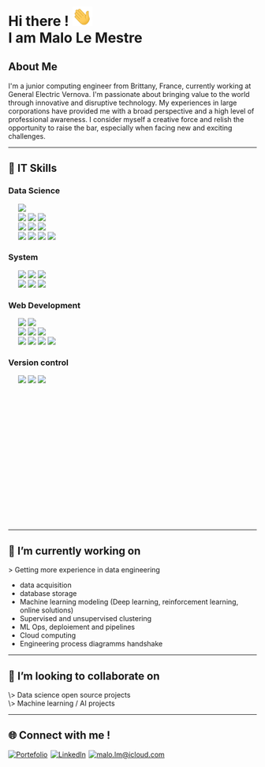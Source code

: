 <h1> Hi there ! <img src='./assets/hello.gif' width="40px"> <br> I am Malo Le Mestre  </h1>

## About Me
I'm a junior computing engineer from Brittany, France, currently working at General Electric Vernova. I'm passionate about bringing value to the world through innovative and disruptive technology. My experiences in large corporations have provided me with a broad perspective and a high level of professional awareness. I consider myself a creative force and relish the opportunity to raise the bar, especially when facing new and exciting challenges.


___

<h2> 🚀 IT Skills </h2>

<h3> Data Science </h3>
<div style="margin-top:7px">
    <div>
    &nbsp;&nbsp;&nbsp;&nbsp; 
      <img src="https://img.shields.io/badge/-Python wide skills-blue?logo=python&logoColor=yellow&style=flat-square" id="wide-tag">
    </div>
    <div>
      &nbsp;&nbsp;&nbsp;&nbsp;
      <img src="https://img.shields.io/badge/SQL-3C75B7?&style=flat-square" id="standard-tag">
      <img src="https://img.shields.io/badge/-MySQL-ded?logo=mysql&logoColor=blue&style=flat-square" id="standard-tag"> 
      <img src="https://img.shields.io/badge/PostgreSQL-375577?logo=postgresql&logoColor=white&style=flat-square" id="standard-tag"> 
   </div>
   <div>
      &nbsp;&nbsp;&nbsp;&nbsp;
      <img src="https://img.shields.io/badge/tensorflow-orange?logo=tensorflow&logoColor=white&style=flat-square" id="standard-tag"> 
      <img src="https://img.shields.io/badge/sklearn-blue?logo=scikitlearn&style=flat-square" id="standard-tag"> 
      <img src="https://img.shields.io/badge/pytorch (soon)-252527?logo=pytorch&style=flat-square" id="standard-tag"> 
   </div> 
   <div>
    &nbsp;&nbsp;&nbsp;&nbsp;
      <img src="https://img.shields.io/badge/Clustering-3C75B7?style=flat-square" id="standard-tag">
      <img src="https://img.shields.io/badge/DTW-grey?style=flat-square" id="standard-tag">
      <img src="https://img.shields.io/badge/DBSCAN-grey?style=flat-square" id="standard-tag">
      <img src="https://img.shields.io/badge/KMEANS-grey?style=flat-square" id="standard-tag"> 
   </div> 
</div>

<spacing>

<h3> System </h3>

<div style="margin-top:7px">
   &nbsp;&nbsp;&nbsp;&nbsp;
   <img src="https://img.shields.io/badge/Docker-2E5A8D?logo=docker&logoColor=white&style=flat-square" id="standard-tag">
   <img src="https://img.shields.io/badge/VirtualBox-ded?logo=virtualbox&logoColor=blue&style=flat-square" id="standard-tag"> 
   <img src="https://img.shields.io/badge/Kubernetes (soon)-blue?logo=kubernetes&logoColor=white&style=flat-square" id="standard-tag">  
</div>
<div>
   &nbsp;&nbsp;&nbsp;&nbsp;
   <img src="https://img.shields.io/badge/Linux-black?logo=linux&logoColor=yellow&style=flat-square" id="standard-tag">
   <img src="https://img.shields.io/badge/MacOS-888888?logo=macos&logoColor=white&style=flat-square" id="standard-tag">
   <img src="https://img.shields.io/badge/GNU bash-333333?logo=gnubash&logoColor=00ff00&style=flat-square" id="standard-tag">   
</div> 

<spacing>

<h3> Web Development </h3>

<div style="margin-top:7px">
   &nbsp;&nbsp;&nbsp;&nbsp; 
   <img src="https://img.shields.io/badge/Vue.js-569D74?logo=vuedotjs&logoColor=white&style=flat-square" id="standard-tag">
   <img src="https://img.shields.io/badge/Node.js-86A94A?logo=nodedotjs&logoColor=white&style=flat-square" id="standard-tag">
</div>
<div>
   &nbsp;&nbsp;&nbsp;&nbsp;
   <img src="https://img.shields.io/badge/HTML-orange?logo=html5&logoColor=white&style=flat-square" id="standard-tag">
   <img src="https://img.shields.io/badge/CSS-ded?logo=css3&logoColor=blue&style=flat-square" id="standard-tag">
   <img src="https://img.shields.io/badge/JavaScript-D1A241?logo=javascript&logoColor=white&style=flat-square" id="standard-tag"> 
</div>

<div>
   &nbsp;&nbsp;&nbsp;&nbsp;
    <img src="https://img.shields.io/badge/Firebase-blue?logo=firebase&style=flat-square&logoColor='987E2B'" id="standard-tag"> 
   <img src="https://img.shields.io/badge/Hosting-grey?logo=firebase&logoColor='987E2B'" id="standard-tag">  
   <img src="https://img.shields.io/badge/Authentication-grey?logo=firebase&logoColor='987E2B'" id="standard-tag">  
   <img src="https://img.shields.io/badge/RealtimeDB-grey?logo=firebase&logoColor='987E2B'" id="standard-tag">    
</div> 

<spacing>

<h3> Version control </h3>

<div style="margin-top:7px">
   &nbsp;&nbsp;&nbsp;&nbsp;
   <img src="https://img.shields.io/badge/Git-black?logo=git&style=flat-square" id="standard-tag">
   <img src="https://img.shields.io/badge/GitHub-181717?logo=github&style=flat-square" id="standard-tag">
   <img src="https://img.shields.io/badge/GitLab-ef9b24?logo=gitlab&logoColor=white&style=flat-square" id="standard-tag"> 
</div> 

<div style="padding: 10em;"></div>

___
<h2>🔭 I’m currently working on </h2>

\> Getting more experience in data engineering
   - data acquisition
   - database storage
   - Machine learning modeling (Deep learning, reinforcement learning, online solutions)
   - Supervised and unsupervised clustering
   - ML Ops, deploiement and pipelines
   - Cloud computing
   - Engineering process diagramms
handshake
___
<h2>🤝 I’m looking to collaborate on </h2>
\> Data science open source projects <br>
\> Machine learning / AI projects


___
<h2>🌐 Connect with me ! </h2>

<div style="margin-top:7px"> 
<!-- Let one empty line bellow, else it doesn't work -->

   <a style="padding-right:2px" href="https://malolm.com" target="_blank">![Portefolio](https://img.shields.io/badge/Portefolio-green?style=for-the-badge&logo=vuedotjs&logoColor=white)</a>
   <a style="padding-right:2px" href="https://www.linkedin.com/in/malo-le-mestre/" target="_blank">![LinkedIn](https://img.shields.io/badge/LinkedIn-0077B5?style=for-the-badge&logo=linkedin&logoColor=white)</a> 
   <a style="padding-right:2px" href="mailto:malo.lm@icloud.com">![malo.lm@icloud.com](https://img.shields.io/badge/Email-D14836?style=for-the-badge&logo=maildotru&logoColor=white)</a>

</div>


<style>
spacing {
   padding: 0em;
}

#wide-tag {
    height: 350px;
    pointer-events: none;
  }

#standard-tag {
    height: 29px;
    pointer-events: none;
  }  
 
</style>

<!-- 
_This README is a work in progress. Stay tuned for more updates!_

icons: 
- https://simpleicons.org/?q=mail 
- https://shields.io
-->